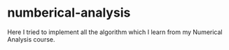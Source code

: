 # numberical-analysis
Here I tried to implement all the algorithm which I learn from my Numerical Analysis course. 
